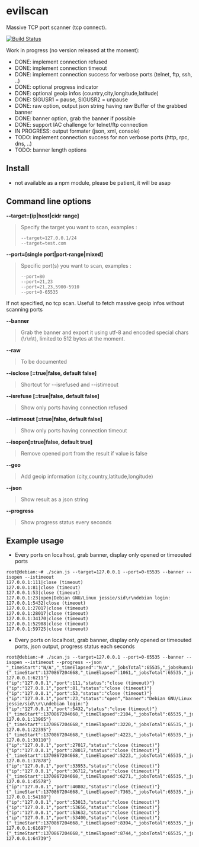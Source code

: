 evilscan
===============

Massive TCP port scanner (tcp connect). 

[![Build Status](https://secure.travis-ci.org/eviltik/evilscan.png)](http://travis-ci.org/eviltik/evilscan)

Work in progress (no version released at the moment):

* DONE: implement connection refused
* DONE: implement connection timeout
* DONE: implement connection success for verbose ports (telnet, ftp, ssh, ..)
* DONE: optional progress indicator
* DONE: optional geoip infos (country,city,longitude,latitude)
* DONE: SIGUSR1 = pause, SIGUSR2 = unpause
* DONE: raw option, output json string having raw Buffer of the grabbed banner
* DONE: banner option, grab the banner if possible
* DONE: support IAC challenge for telnet/ftp connection
* IN PROGRESS: output formater (json, xml, console)
* TODO: implement connection success for non verbose ports (http, rpc, dns, ..)
* TODO: banner length options


Install
-------

* not available as a npm module, please be patient, it will be asap


Command line options
-------
**--target=[ip|host|cidr range]**
>Specify the target you want to scan, examples :
>```
>--target=127.0.0.1/24 
>--target=test.com
>```

**--port=[single port|port-range|mixed]**
>Specific port(s) you want to scan, examples :
>```
>--port=80
>--port=21,23
>--port=21,23,5900-5910
>--port=0-65535
>```
If not specified, no tcp scan. Usefull to fetch massive geoip infos without scanning ports

**--banner**
>Grab the banner and export it using utf-8 and encoded special chars (\r\n\t), limited to 512 bytes at the moment. 

**--raw**
>To be documented

**--isclose [=true|false, default false]**
>Shortcut for --isrefused and --istimeout

**--isrefuse [=true|false, default false]**
>Show only ports having connection refused

**--istimeout [=true|false, default false]**
>Show only ports having connection timeout

**--isopen[=true|false, default true]**
>Remove opened port from the result if value is false

**--geo**
>Add geoip information (city,country,latitude,longitude)

**--json**
>Show result as a json string

**--progress**
>Show progress status every seconds


Example usage
----------------

* Every ports on localhost, grab banner, display only opened or timeouted ports
```
root@debian:~# ./scan.js --target=127.0.0.1 --port=0-65535 --banner --isopen --istimeout
127.0.0.1:111|close (timeout)
127.0.0.1:81|close (timeout)
127.0.0.1:53|close (timeout)
127.0.0.1:23|open|Debian GNU/Linux jessie/sid\r\ndebian login:
127.0.0.1:5432|close (timeout)
127.0.0.1:27017|close (timeout)
127.0.0.1:28017|close (timeout)
127.0.0.1:34170|close (timeout)
127.0.0.1:52988|close (timeout)
127.0.0.1:59725|close (timeout)
```

* Every ports on localhost, grab banner, display only opened or timeouted ports, json output, progress status each seconds
```
root@debian:~# ./scan.js --target=127.0.0.1 --port=0-65535 --banner --isopen --istimeout --progress --json
"_timeStart":"N/A","_timeElapsed":"N/A","_jobsTotal":65535,"_jobsRunning":0,"_jobsDone":0,"_progress":0,"_concurrency":800,"_status":"Starting","_message":"Starting"}
{"_timeStart":1370867204668,"_timeElapsed":1061,"_jobsTotal":65535,"_jobsRunning":800,"_jobsDone":6950,"_progress":10,"_concurrency":800,"_status":"Running","_message":"Scanned 127.0.0.1:6211"}
{"ip":"127.0.0.1","port":111,"status":"close (timeout)"}
{"ip":"127.0.0.1","port":81,"status":"close (timeout)"}
{"ip":"127.0.0.1","port":53,"status":"close (timeout)"}
{"ip":"127.0.0.1","port":23,"status":"open","banner":"Debian GNU/Linux jessie/sid\\r\\ndebian login:"}
{"ip":"127.0.0.1","port":5432,"status":"close (timeout)"}
{"_timeStart":1370867204668,"_timeElapsed":2104,"_jobsTotal":65535,"_jobsRunning":800,"_jobsDone":14761,"_progress":22,"_concurrency":800,"_status":"Running","_message":"Scanned 127.0.0.1:13965"}
{"_timeStart":1370867204668,"_timeElapsed":3220,"_jobsTotal":65535,"_jobsRunning":800,"_jobsDone":23187,"_progress":35,"_concurrency":800,"_status":"Running","_message":"Scanned 127.0.0.1:22395"}
{"_timeStart":1370867204668,"_timeElapsed":4223,"_jobsTotal":65535,"_jobsRunning":800,"_jobsDone":30874,"_progress":47,"_concurrency":800,"_status":"Running","_message":"Scanned 127.0.0.1:30110"}
{"ip":"127.0.0.1","port":27017,"status":"close (timeout)"}
{"ip":"127.0.0.1","port":28017,"status":"close (timeout)"}
{"_timeStart":1370867204668,"_timeElapsed":5223,"_jobsTotal":65535,"_jobsRunning":800,"_jobsDone":38657,"_progress":58,"_concurrency":800,"_status":"Running","_message":"Scanned 127.0.0.1:37878"}
{"ip":"127.0.0.1","port":33953,"status":"close (timeout)"}
{"ip":"127.0.0.1","port":36712,"status":"close (timeout)"}
{"_timeStart":1370867204668,"_timeElapsed":6271,"_jobsTotal":65535,"_jobsRunning":800,"_jobsDone":46369,"_progress":70,"_concurrency":800,"_status":"Running","_message":"Scanned 127.0.0.1:45578"}
{"ip":"127.0.0.1","port":40802,"status":"close (timeout)"}
{"_timeStart":1370867204668,"_timeElapsed":7365,"_jobsTotal":65535,"_jobsRunning":800,"_jobsDone":54829,"_progress":83,"_concurrency":800,"_status":"Running","_message":"Scanned 127.0.0.1:54108"}
{"ip":"127.0.0.1","port":53013,"status":"close (timeout)"}
{"ip":"127.0.0.1","port":53656,"status":"close (timeout)"}
{"ip":"127.0.0.1","port":53632,"status":"close (timeout)"}
{"ip":"127.0.0.1","port":53400,"status":"close (timeout)"}
{"_timeStart":1370867204668,"_timeElapsed":8394,"_jobsTotal":65535,"_jobsRunning":800,"_jobsDone":62449,"_progress":95,"_concurrency":800,"_status":"Running","_message":"Scanned 127.0.0.1:61697"}
{"_timeStart":1370867204668,"_timeElapsed":8744,"_jobsTotal":65535,"_jobsRunning":0,"_jobsDone":65535,"_progress":100,"_concurrency":800,"_status":"Finished","_message":"Scanned 127.0.0.1:64739"}

